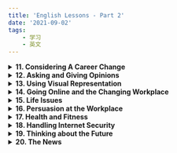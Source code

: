 ```yaml
---
title: 'English Lessons - Part 2'
date: '2021-09-02'
tags:
    - 学习
    - 英文
---
```


<details>
<summary><strong>11. Considering A Career Change</strong></summary>
<br />
<details>
<summary>(1) Vocabulary</summary>
<dl>
<dt>chance of advancing</dt><dd>- opportunity to be promoted</dd>
<dt>make the best of impression possible at interview</dt><dd>- to present the best at interview</dd>
<dt>transferrable skills<dt><dd>- skills that can be applied to other areas</dd>
</dl>
</details>
<details>
<summary>(2) Writing</summary>
<dl>
<dt>Look at the picture and write in about 100 words your thoughts about it.</dt>
<dd>

With recent development of artificial intelligence, it is quite likely that robots will, as you can see in the picture, enter workplaces and work together with human workers. Some people are optimistic about the intelligent robotisation of workplace. They argue that  with robots taking over the jobs that are repetitive and physically heavy, human can achieve higher job satisfaction by focusing on work that are more meaningful and worthwhile. I disagree with this overly optimistic outlook. I tend to believe that robotisation will significantly decrease human workers' job satisfaction.

In the first place, it is not necessarily true that human workers will be involved in more meaningful work after the introduction of robots. For instance, the work of taxi drivers in a city of China was partly outsourced to robots with introduction of autonomous cars. Some of the drivers were transferred to the position of dispatcher. Compared to driving, this new work sounds more exciting in the sense that it is not physically tiring and involves larger scale decision-making. However, a field research on those taxi drivers revealed that they were feeling deprived of meaningful work. Instead of being able to respond to passengers' request directly, the newly appointed dispatchers were now only serving passengers indirectly. The feedback that they were no longer able to see the passengers' satisfied smiles meant that they felt a loss of meaningful work after the introduction of robots. 

In the second place, the introduction of robots will make workplaces lack of social connectedness. Sociological research has confirmed that a sense of relatedness at work is positively linked to one's job satisfaction. Cooperating with co-workers, feeling accepted by colleagues, being guided or mentored lead human workers to believe that their work is meaningful and worthwhile. Without a weakened sense of connectedness, human workers will soon find their work is not worthwhile at all.

To conclude, the impact of workplace robotisation could be as negative. More scientific research are needed to explore possible ways to help human workers to improve job satisfaction while working with robots.

</dd>
<dt>If you had a choice what job would you like to do in future? Write in about 80-100 words.</dt>
<dd>

I would like to be a web developer in future if I have a choice.

Web developers can either work independently as freelancers or work with company teams to create websites. The work that a web developer usually does includes front-end development, back-end development, and website maintenance. Front-end development is to design website and produce contents. Back-end development is to write code and make the features of a website function. Website maintenance is to maintain functions, fix bugs, and manage database of a website. To be a web developer, you must be very proficient in mark-up languages,  programming languages, as well as  popular frameworks built upon these languages. As the technical stacks for web development evolves very fast, you need to keep learning so as to stay relevant.

The reason why I like to be a web developer is that it is quite easy to land a job with decent pay. According to statistics, the average salary for a web developer is ranked the highest among other technology-related jobs. And, it takes only 1 month to land a web development job, five months shorter than others. 
</dd>
</dl>
</details>
</details>

<details>
<summary><strong>12. Asking and Giving Opinions</strong></summary>
<br />
<details>
<summary>(1) Vocabulary</summary>
<dl>
<dt>junk food</dt><dd>- food that lacks of nutrients</dd>
<dt>moderate quantity</dt><dd>- not too little and not too much</dd>
<dt>processed food</dt><dd>- food that is not fresh</dd>
<dt>balanced meal</dt><dd></dd>
<dt>substance</dt><dd>- a particular kind of matter with uniform propertities</dd>
<dt>dementia</dt><dd>- a persistent disorder of brain caused by brain disease</dd>
<dt>perpetrator</dt><dd>someone who comiitted a crime</dd>
<dt>reoffend</dt><dd>committed a further offend</dd>
<dt>harsh</dt><dd>- strict, severe</dd>
<dt>empathy</dt><dd>- ability to understand or share feeling with others</dd>
<dt>rehabilitative</dt><dd>- able to restore someone to health</dd>
<dt>deter someone from something</dt><dd>- to make someone stop doing something</dd>
<dt>half the battle</dt><dd>- not complete yet</dd>
<dt>old habits die hard</dt><dd>- difficult to change old habits</dd>
<dt>expressions for expressing opinions:</dt><dd>
- I tend to think that ... <br>
- I believe that ... <br>
- In my opinion <br>
- It is important to think about what ... <br>
- I honestly feel that ... <br>
</dl>
</details>
<details>
<summary>(2) Writing</summary>
<dl>
<dt>Complete the table</dt>
<dd>

| Subject              | Your Opinion                  | Your Partner's Opinion              |
| :------------------- | :--------------------------- | :----------------------------------- |
| Japanese cars        | Good quality, but expensive   | Too small and not powerful          |
| Smoking in hospitals | Alleviate patients' bad mood  | Worsen their health condition       |
| Western food         | Not tasteful but expensive    | Easier to cook                      |
| Sport                | Improve physical skills       | Unleash violent behaviours          |
| Chinese medicine     | Natural and less side effects | not based upon scientific knowledge |

</dd>
</dl>
</details>
</details>

<details>
<summary><strong>13. Using Visual Representation</strong></summary>
<br />
<details>
<summary>(1) Vocabulary</summary>
<dl>
<dt>detriment</dt><dd>- the state of being harmed or damaged</dd>
<dt>reinforce the message</dt><dd>- stengthen the message</dd>
<dt>audible</dt><dd>- able to be heard</dd>
<dt>visual aid</dt><dd></dd>
<dt>pictograph<dt><dd></dd>
<dt>projection screen</dt><dd></dd>
<dt>expressions for giving vague information:</dt>
<dd>
- about <br>
- approximately <br>
- or so <br>
- a large number <br>
- hardly <br>
- difficult to say <br>
- not really sure <br>
- kind of <br>
- sort of <br>
- no clear cut <br>
- I guess <br>
</dd>
<dt>exhale</dt><dd>- breathe out</dd>
<dt>respiration</dt><dd>- the action of breathing</dd>
<dt>cardiac</dt><dd>- relating to heart</dd>
</dl>
</details>
<details>
<summary>(2) Speaking</summary>
<dl>
<dt>Talk about the development of the computer and Internet revolution through the years.</dt>
<dd>


There is a long history of using devices to aid in counting or computing. In 500BC, abacus calculator was developed to do simple counting as well as arithmetic calculations. Although abacus techniques were well developed to do complex calculations, it remained a simple and primitive "counting device". As it relied solely on manual operation, it was unable to do logarithm calculation.

In 1821, the first mechanical calculator was invented by Charles Babbage, a British mathematician who is later known as "Father of Modern Computer". Unlike abacus calculator, the steam-driven calculating machines were capable of solving any mathematic problem even storing information as permanent memory. 

The first electric computer was developed in 1939. Two years later, the first fully automatic and digital computer was created by German engineer Konrad Zuse. The digital computers can be used for routine jobs because they are equipped with the speed of electronic and the ability to be programmed.

The development of electric computer has greatly accelerated the revolution of more information technology. In 1971, Raymond Tomlinson invented email. This invention is revolutionary because email made it possible for different computers to exchange message with each other.

Two years after the first email was sent in 1971, the first computer with graphical user interface, keyboard, and mouse was invented. This introduction of graphical interface greatly simplified the way of people interacting with computer. People without knowledge about programming can operate computer.

In 1973, the first personal computer was introduced. As personal computer was much smaller in size and much cheaper in price, it was soon popularised for mass use.

In 1983, ten years after the introduction of personal computer, global internet was created. As interest in networking grew, web technology such as W3 and web browsers developed rapidly. In 1994, world wide web surfing began.

</dd>
</dl>
</details>

<details>
<summary>(3) Writing</summary>
<dl>
<dt>Write a short story based on the sequence of events in the chart</dt>
<dd>

A week ago, I was on my newly purchased motorcycle, riding along  on the twist road at the shore of Gulang island in Amoy city. Suddenly, a drunk-driving car came toward me at a tremendous speed. Scared by the situation, I flusteredly accelerated the bike instead of applying the handbrake. This made me feel panicky and breathless. To avoid colliding with the car, I hurried to turn the bike left and consequently ran into the sea.

I did not know how to swim and almost drown in water. When I struggled to bob my head above the water, I noticed that something big was swimming toward me. It had a dorsal fin on its back, two pectoral fins on its sides, and a tail. "A shark!" I gave a yell of fear and desperately kicked my legs in water. After a few seconds,  my legs tired and I started sinking. When I could not hold my breath, the water rushed in. I thought I was about to die. At this very moment, something suddenly hit my back. I felt myself being pushed to the surface of the water and toward a boat. 

When I recovered from the panic, a rescuer pointed to a bottlenose dolphin and told me, "It was she who saved your life." The bottlenose dolphin was swimming away from the boat. She wasn't afraid of swimmers around and kept returning to the sea. "Dolphins and human being are friends. We should protect them like what they did for us." I said to the reporter who interviewed me after the accident.

</dd>
</dl>
</details>
</details>

<details>
<summary><strong>14. Going Online and the Changing Workplace</strong></summary>
<br />
<details>
<summary>(1) Vocabulary</summary>
<dl>
<dt>menial job</dt><dd>- low-status work that does not require much skill to do</dd>
<dt>volatile</dt><dd>- likely to change</dd>
<dt>mundane</dt><dd>- dull, lacking interest or excitement</dd>
<dt>agile</dt><dd>- able to move quickly and easily</dd>
<dt>memoirs</dt><dd>- a historical account or biography written from personal knowledge</dd>
<dt>touchy</dt><dd>- oversensitive, easily upset and offended</dd>
<dt>solitude</dt><dd>the state or situation of being alone</dd>
<dt>devoid of</dt><dd>- entirely lacking of</dd>
<dt>clerical work</dt><dd>- routine documentation and administrative tasks</dd>
<dt>office supplies</dt><dd></dd>
<dt>repetitive tasks</dt><dd>- tedious routines</dd>
<dt>gadget</dt><dd>- a small mechanical or electronic device</dd>
<dt>snnipets</dt><dd>- small pieces</dd>
<dt>tackle difficult situation</dt><dd>- handle difficult problems</dd>
<dt>take on new challenges</dt><dd>- assume new responsibilities</dd>
<dt>initiative to step forward</dt><dd></dd>
<dt>desire to keep learning</dt><dd></dd>
<dt>retool skillset</dt><dd>- upgrade, upskill</dd>
<dt>miss out</dt><dd>- not be able to experience</dd>
<dt>syndrome</dt><dd>- a group of symptoms which consistently occur together</dd>
<dt>acquaintance</dt><dd>- a person who knows slightly, but who is not a close friend</dd>
<dt>lose the art of conversation</dt><dd></dd>
<dt>food for thought</dt><dd>something worth thinking seriously about</dd>
<dt>hit the nail on the head</dt><dd>- answer the questions that you want to ask</dd>
<dt>switch back and forth</dt><dd></dd>

</dl>
</details>

<details>
<summary>(2) Speaking</summary>
<dl>
<dt>What do you think about social media? Which sites and apps do you use?</dt>
<dd>

I tend to think that social media has both positive and negative impact on society. 

On positive side, social media has provided more convenient means for people to build and maintain relationships. With social media, we can make friends even with people we never meet in person. Moreover, social media has democratised media by giving everyone an equal voice. You can write anything and anyone has the chance to read it or view it. Social media has also revolutsonarized the way people do business. By interacting with their consumers on  social networks, businesses are able to learn how to target consumers with the right products and services at the right time of need. Lastly, social media has provided people with more and quicker access to educational resources than ever before. People can learn almost anything they like to learn by searching "how-to" on social media like Youtube.

There are, however, some negative effects on society. Social media can produce fake news or other misleading contents like one-sided story, biased opinion, filtered pictures. In addition, social media can be addictive and a source of distraction. Spending too much time on social media may not only reduce our productivity but also weaken our ability to appreciate the art of face-to-face communication. 

</dd>
</dl>
</details>
</details>

<details>
<summary><strong>15. Life Issues</strong></summary>
<br />
<details>
<summary>(1) Vocabulary</summary>
<dl>
<dt>mean</dt><dd>- unwilling to give or share things</dd>
<dt>embody</dt><dd>- give tangible form to</dd>
<dt>at one's disposal</dt><dd>- available for one to use whenever or however one wishes</dd>
<dt>tote</dt><dd>- carry something heavy</dd>
<dt>dispatch</dt><dd>-  send off to a destination or for a purpose</dd>
<dt>the brink of despair</dt><dd>- the edge of despair</dd>
<dt>speculation on</dt><dd>- guess on, gambling on</dd>
<dt>flat out with work</dt><dd>- overworked</dd>
<dt>plea</dt><dd>- begging for help</dd>
<dt>viciously</dt><dd>- in a cruel and violent manner</dd>
<dt>stitch</dt><dd></dd>
</dl>
</details>
<details>
<summary>(2) Speaking</summary>
<dl>
<dt>When life's problems seem overwhelming, look around and see what other people are dealing with. You might just consider yourself fortunate.</dt>
<dd>

I agree with this statement. Life is not easy and it is not easy for everybody. So, when we are frustrated by life issues, we do not have to feel like it is the end of the day. For one reason, we might not be the one who live the most miserable in this world. Take my friend for example. He he failed to pass his qualification examination and thus felt depressed. But when he went back to his hometown and saw that his child friend was suffering from cancer, he suddenly realised that he was so lucky. At least, he still had a dream for tomorrow. 

For another reason, no problem is unsolvable. We can take a positive approach and see what we can do to solve the problem. By learning to solve problems, we can learn new life skills and improve to be more indomitable. 

Lastly, even if the problem we have is deadly, we still can choose to face it with smile. You may ask how we can keep smiling while we are going to die? It is because the meaning of death is that we will have no problem any more.
</dd>
</dl>
</details>
<details>
<summary>(3) Writing</summary>
<dl>
<dt>My anger issues almost screwed up my life.</dt>
<dd>


Anger is a natural response to threat, danger or other unpleasant stimuli. However, it could become a problem if you have trouble in controlling your anger. Anger can cause you to say or do things you regret. It is not rare that young couple got divorced because the husband lost temper and slapped his wife.

Anger issues can be caused by many things --- too much stress, life issues, family strife, unfair treatment, and more. When faced with these aggravating situations, there are some tactics that help you to manage your anger. A first tactic is to take deep breaths and count to ten before you say a word. Breathing in fresh air can help to reduce the intensity of your anger. A second tactic is to walk away from the situation and have a brisk walk around the block. This can give you time and space to think and calm down. When having a heating argument, it is helpful to just listen to what others have to say instead of jumping into a conclusion that will get yourself irritated. If you are in a stressful situation, you can distract yourself from anger by taking a shower, seeing a film, or doing something you like to do. In addition, engaging in exercises or sports can help consume some of the energy that may otherwise have escalated into open aggression. Last but not least, when you are frustrated by life problems, you can focus on solutions so as to avoid being trapped by negative mood.
</dd>
</dl>
</details>
</details>

<details>
<summary><strong>16. Persuasion at the Workplace</strong></summary>
<br />
<details>
<summary>(1) Vocabulary</summary>
<dl>
<dt>coax</dt><dd>- gently and persistently persuade someone to do something</dd>
<dt>nudge</dt><dd></dd>
<dt>prod</dt><dd></dd>
<dt>badger</dt><dd></dd>
<dt>coercion</dt><dd></dd>
<dt>extortion</dt><dd>- the practice of obtaining something through force or threat</dd>
<dt>peculiar</dt><dd>- different to what is normal or expected, strange</dd>
<dt>force something down one's throat</dt><dd>- to force someone to accept</dd>
<dt>jump ship</dt><dd>- move on to other companies</dd>
<dt>a drop in the ocean</dt><dd>- grossly inadequate</dd>
<dt>twist someone's arm</dt><dd>make it difficult for someone to turn down</dd>
<dt>bend over backwards</dt><dd>- make extra effort</dd>
<dt>turn up the heat</dt><dd>- to pressure</dd>
</dl>
</details>
<details>
<summary>(2) Speaking</summary>
<dl>
<dt>Talk about a time when you used a persuasion tactic effectively. How do you feel about it? What do you think are some bad persuasion methods? What makes them bad?</dt>
<dd>

My company invetested considerable resources into branding and marketing. However, the sales did not increase as expected. I believed that the sales would be improved if we could upskill our sales associates. I thus decided to persuade the management team to run a training program for the front-line sales staff. 

You know, it was not easy to convince the management as they had a number of concerns about the training program. Some questioned the usefulness of training. Others feared that it might not be able to arrange sales associates to attend training session that would last 2-3 hours per day. Still others worried that the employees might think they are more employable and jump ship after training.

To clear their concerns, I did a field research and wrote up a proposal based on the research finding. I showed to the management that the branding effort was successful because the number of daily walk-in customers had increased significantly. The reason why sales revenue remained stagnant was because the front-line workers were lack of selling skills and product knowledge and thus unable to convert walk-in customers into actual buyers. To have better sales performance, it was necessary to fill up this competency gap.

In order to show how much difference a training program could make, I divided the employees into two groups and compared the sales performance of the well-trained group with that of the un-trained group. After that, I suggested to take a bite-sized approach to organize the training sessions, so that the schedule of training sessions would not affect the daily operation of retail outlets.

By appealing to the power of information and logic, I finally twisted the management's arm. I felt so happy when the management approved my proposal in the end.
</dd>
</dl>
</details>
</details>

<details>
<summary><strong>17. Health and Fitness</strong></summary>
<br />
<details>
<summary>(1) Vocabulary</summary>
<dl>
<dt>lethal</dt><dd>- deadly</dd>
<dt>postinfarction</dt><dd></dd>
<dt>angina</dt><dd>- severe pain</dd>
<dt>dilation</dt><dd>- enlarge, spread out</dd>
<dt>tonality</dt><dd>- musical key</dd>
<dt>workout</dt><dd></dd>
<dt>inter-murals</dt><dd></dd>
<dt>call it a day</dt><dd>- enough for today, can stop work and go home</dd>
<dt>outright</dt><dd></dd>
<dt>in reserve</dt><dd>- being a replacement</dd>
<dt>clutch at straws</dt><dd></dd>
<dt>have chance to show your stuff</dt><dd></dd>
<dt>count on someone</dt><dd></dd>
<dt>break someone in</dt><dd></dd>
<dt>leave a big hole in...</dt><dd></dd>
<dt>sleep on it</dt><dd></dd>
<dt>make a deal</dt><dd></dd>
<dt>tub bathing</dt><dd></dd>
<dt>preventative effect</dt><dd></dd>
</dl>
</details>
<details>
<summary>(2) Speaking</summary>
<dl>
<dt>Discuss the following questions:

- Do you think it's ok to eat lots of chocolate? Why or why not?<br>
- In your opinion, why do people love eating chocolates?<br>
- What's your favourite chocolate brand? Why do you like it?<br>
  
</dt>
<dd>

I think it's ok to take chocolate regularly because chocolate is found to have a range of health effects. A study  suggested that regular consumption of chocolate may support cardiovascular health by  lowering cholesterol and improving blood pressure. Another study confirmed that chocolate can induce positive effects on blood flow, and thus able to help keep brain healthy and reduce memory decline. There is also evidence that consuming chocolate can help lower the risk of developing heart disease. 

However, it is not recommended to eat too much chocolate. Too much chocolate consumption, according to a scientific research, may increase the risk of kidney stones and diabetes which later causes obesity. In addition, eating too much chocolate may have negative digestive side effects.

In my opinion, people love eating chocolate for a number of reasons. First, chocolate can stimulate feelings of pleasure when it melts on your tongue. Chocolate lovers often describe this sensation of smoothness as "a true moment of ecstasy". Second, chocolate contains a number of interesting psychoactive chemicals, which can improve your mood. Actually, many chocolate lovers consider chocolate as a comfort food and eat it as a mood booster. Third, chocolate is associated with love and romance. Women are habitually given chocolate as birthday and Valentines day presents. Chocolate makes women feel loved, cared for, and pampered. This could explain why women love chocolate more often than men do. 

The chocolate brand I like most is Dove. I like it because it tasteful. It is sweet but not that sweet. When it melts in your mouth, it gives a thick taste of chocolate instantly. And, the feeling of smoothness is really subtle and exhilarating. I like it also because it is made of dark chocolate, which is considered as less sugar and more healthy.
  </dd>
<dt>The greatest wealth is health.</dt>
<dd>
I totally agree with this statement. First of all, healthy people will save a lot of money on medical expenses. On the contrary, the people who are not healthy will have to spend their hard-earned money on seeing doctor or having medical treatment. Secondly, people in good health condition are able to stay productive for longer time than those who are not good in health condition. Therefore, it is not surprising that healthier people can earn more as well. Moreover, healthy people can live longer and thus able to keep earning money as long as they would like to. In addition, when people have a higher level of well-being, they are likely to have a can-do attitude, which will enable them to succeed in what they are aspired to do. To conclude, health will make your life wealthier and more cheerful. Let's make some change and live a healthier life style.

</dd>
</dl>
</details>
<details>
<summary>(3) Writing</summary>
<dl>
<dt>Write 100 words about how you can lead a healthy lifestyle.</dt>
<dd>

Life is beautiful. If you want to enjoy the happy life, you must manage your lifestyle so as to stay healthy. Here are some ways I employ to maintain physical and mental well-being.

A good way to maintain physical wellbeing is to exercise regularly. You can choose walking over transportation for close distance, or climb stairs instead of taking the lift. You can also choose to join a dance class, or pick a sport of your liking. If you prefer to pick exercise, it is advisable to pick the activities that can work out different part of your body. Swimming, tennis, badminton, yoga are some of the good activities that you can get a good body workout.

Balanced diet is another way to maintain physical well-being. It is not advisable to consume junk food and processed food all the time. Eat fresh and different-coloured fruits and vegetables instead. In contrast to junk food, which often carries lots of calories and fats, fruits and vegetables provide more fibre, minerals, and vitamins. In addition to types of food, it is also important to take food in moderate amount. Do not eat excessive amount of food even if the food is tasteful and healthy in terms of nutrition.

In addition to physical well-being, maintaining mental health is equally important. The best-recommended way to maintain mental health is by staying positive. To stay positive, you need to purge negativity from yourself by looking for the bright side of things and focusing on solutions to problems. To avoid being influenced, you also need to purge negative people from your life.


</dd>
</dl>
</details>
</details>

<details>
<summary><strong>18. Handling Internet Security</strong></summary>
<br />
<details>
<summary>(1) Vocabulary</summary>
<dl>
<dt>swipe-card system</dt><dd>- a device used for swiping card</dd>
<dt>stalk</dt><dd>- pursue or approach stealthily</dd>
<dt>pitfall</dt><dd>- drawbacks</dd>
<dt>peril</dt><dd>- (n) serious and immediate danger; (v) expose to danger</dd>
<dt>vandalism</dt><dd>- action involving deliberate destruction of or damage to public or private property</dd>
<dt>surveillance camera</dt><dd>- a camera used for close observation</dd>
</dl>
</details>
<details>
<summary>(2) Speaking</summary>
<dl>
<dt>With a partner, ask and answer these three questions.
<ul>
<li>Do you think installing a surveillance system is a good or bad idea?  </li>
   <li>Give a good reason for your answer. </li>
   <li>What surveillance system are there in your place of work? </li>
  </ul>
  </dt>
  <dd>
  I think it is a good idea to install a surveillance system at workplace because it provides a reliable and convenient way to curb crimes, protect employees, and improve productivity at workplace.

In my company, there are three types of surveillance systems. There is CCTV in the main office, warehouse, and retail outlets. There is also a card-swipe machine for controlling access to the office. GPS is installed to monitor the movements of vehicles.

  </dd>
</dl>
</details>
<details>
<summary>(3) Writing</summary>
<dl>
<dt>Write 100 words about how you can lead a healthy lifestyle.</dt>
<dd>
Life is full of joy. If you want to enjoy the happy life, you must be able to manage your lifestyle in order to stay healthy. Here are some ways I employ to maintain physical and mental well-being.

A good way to maintain physical wellbeing is to exercise regularly. You can choose walking over transportation for close distance, or climb stairs instead of taking the lift. You can also choose to join a dance class, or pick a sport of your liking. If you prefer to pick exercise, it is advisable to pick the activities that can work out different part of your body. Swimming, tennis, badminton, yoga are some of the good activities that you can get a good body workout.

Balanced diet is another way to maintain physical well-being. It is not advisable to consume junk food and processed food all the time. Eat fresh and different-coloured fruits and vegetables instead. In contrast to junk food, which often carries lots of calories and fats, fruits and vegetables provide more fibre, minerals, and vitamins. In addition to types of food, it is also important to take food in moderate amount. Do not eat excessive amount of food even if the food is tasteful and healthy in terms of nutrition.

In addition to physical well-being, maintaining mental health is equally important. The best-recommended way to maintain mental health is by staying positive. To stay positive, you need to purge negativity from yourself by looking for the bright side of things and focusing on solutions to problems. To avoid being influenced, you also need to purge negative people from your life.

</dd>
</dl>
</details>
</details>

<details>
<summary><strong>19. Thinking about the Future</strong></summary>
<br />
<details>
<summary>(1) Vocabulary</summary>
<dl>
<dt>to come under fire</dt><dd>- to be criticised strongly</dd>
<dt>backlash</dt><dd>- a strong negative reaction by a large number of people</dd>
<dt>compost</dt><dd>- decayed organic material used as a fertilizer for growing plants </dd>
<dt>to operate with a veil of secrecy</dt><dd>- to do things with no transparency</dd>
<dt>take matters into one's own hand</dt><dd>- to deal with problems yourself after others have failed to do so</dd>
<dt>the lion's share</dt><dd>- the largest part of something </dd>
<dt>false modesty</dt><dd></dd>
<dt>beat your own drum</dt><dd>- say something good about yourself</dd>
<dt>imperative</dt><dd>- essential or urgent things</dd>
<dt>take a proactive approach</dt><dd></dd>
<dt>develop trusting relationship</dt><dd></dd>
</dl>
</details>
<details>
<summary>(2) Speaking</summary>
<dl>
<dt>In your opinion, what other jobs will become more popular in the future? Why?</dt>
<dd>
In my opinion, with the development of technology, it is predictable that the jobs related to workplace automation and human development will become more popular in the future. Software developers, for example, will be in demand because automation devices all need softwares to function. Cyber security engineers will be in high demand also because businesses will need them to provide sophisticated protection for the data that is vital to the success of business in future. With mundane and repetitive job being taken over by robots, people would have more time and resources to develop themselves. Therefore, it is quite likely that human development jobs such as teacher, trainer, counsellor, mental therapist, artist, and the like will be in high demand also.
</dd>
<dt>If your current job is not line with trends, will you change it? Why or why not?</dt>
<dd>
My current job is not line with this trend, but I will not change my job. One reason is that I have worked on this position for many years and become seasoned. If I change to other trendy job, the experience I accumulated on my current job will become useless. And, it is not easy to make a mid-career change. Another reason is that I am well-paid on my current position. I am afraid that I won't be able to earn a decent pay if I change to other job and start from entry-level. Nevertheless, I still need to upskill myself so that I can adapt to the latest technology changes at workplace.
</dd>
<dt>What do you think is the most competitive field or industry to work in? Why?</dt>
<dd>
I think cybersecurity will be the most competitive field to work in. This is because collecting, sharing, and using data will become dominant part of business practices. To protect the critical systems and sensitive data from digital attacks, businesses will have to invest more in cybersecurity. 
</dd>
</dl>
</details>
<details>
<summary>(3) Writing</summary>
<dl>
<dt>Discuss the life issue: My future starts when I wake up every morning... Every day I find something  creative to do with my life.</dt>
<dd>

I believe this quote is talking about the importance of being creative. It tells us that each day can be another chance to be creative. And, if we do something special in every single day, our lives can become pleasant and fulfilling. 

When we think of creativity, we tend to relate it to artists, scientists, or somebody great. But actually, every one of us can be creative and we can be creative in everthing we do.  Take daily routines for example. In our daily life, we often find it easy to fall into rut as our days are filled with unvaried routines and repetitive tasks.  We can take a break and think about what we are doing. Can we do it in another way?  Is there a way to do it that would be more fun or more effective? By seeing the tasks in different ways, we can break routines and perk our lives up.

We can also express our creativity when we are faced with problems. Many years ago when my wife gave birth to my first son, I was forced to reorder my daily routines. At first, I was perturbed that my smooth routine was uprooted. But I soon found the change refreshing. I discovered the places where I was wasting time. I started to get my work done earlier in the evening so that I can find more time in the morning to cook for my wife. I got a strong sense of efficacy when I found that I could solve the problem by managing time more efficiently.

To conclude, creativity is an integral part of life. We can have a creative life as long as you are willing to challenge your old beliefs and habits about how things should be done, and look at them from different perspective.
</dd>
</dl>
</details>
</details>

<details>
<summary><strong>20. The News</strong></summary>
<br />
<details>
<summary>(1) Vocabulry</summary>
<dl>
<dt>anachronism</dt>
<dd>- out of date</dd>
<dt>play havoc with</dt>
<dd>- completely disrupt</dd>
<dt>standstill</dt>
<dd>- a situation in which there is no movement at all</dd>
<dt>suspended until further notice</dt>
<dd></dd>
<dt>inconceivable</dt>
<dd>- not capable of being imagined</dd>
<dt>sumo</dt>
<dd>- Japanese style of wrestle</dd>
<dt>behind closed doors</dt>
<dd>- taking place without anyone watching</dd>
<dt>tournament</dt><dd>- a series of contests between a number of competitors, who compete for an overall prize</dd>
</dl>
</details>
<details>
<summary>(2)Speaking</summary>
<dl>
<dt>Have you ever done something similar to these Cuban doctors of your own free will? Why did you want to do this?</dt>
<dd>
Yes. Many years ago, I had volunteered to teach in a rural area for 1 year. The reason I was willing to do this was because I thought it was meaningful to help the children lived in rural area where was lack of access to education resources.
</dd>
<dt>Do you think your country has a high doctor-to-patient ratio? What about the teacher-to-student ratio? </dt>
<dd>
According to statistics, the doctor-to-patient ratio is high in Singapore. For every doctor there are 399 patients. And the teacher-to-student ratio is also high in Singapore. For every teacher there are 15 primary students, 12 secondary students, and 11 Junior college students.
</dd>
<dt>Describe a time in your life when you could say 'Every cloud has a silver lining'.</dt>
<dd>
In January 2020, my friend and I booked a flight to Wuhan. Unfortunately I missed the flight because I waked up too late on the day. But every cloud has a silver lining. Because I missed the flight, I did not have to be quarantined in Wuhan where was locked down due to the outbreak of Covid-19.
</dd>
</dl>
</details>
</details>